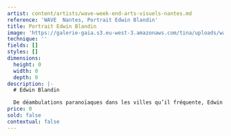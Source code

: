 ```yaml
---
artist: content/artists/wave-week-end-arts-visuels-nantes.md
reference: 'WAVE  Nantes, Portrait Edwin Blandin'
title: Portrait Edwin Blandin
image: 'https://galerie-gaia.s3.eu-west-3.amazonaws.com/tina/uploads/wave-nantes/Capture d’écran 2021-05-27 à 11.11.54.png'
technique: ''
fields: []
styles: []
dimensions:
  height: 0
  width: 0
  depth: 0
description: |-
  # Edwin Blandin

  De déambulations paranoïaques dans les villes qu’il fréquente, Edwin Blandin expérimente des productions visuelles, comme la réalisation d’un scénario et autres objets qui génèrent des histoires. Une perte de repères esthétiques architecturaux lui permet de construire des récits imaginaires à travers ces cités, telle une exploration kaléidoscopique non seulement par le biais de l’optique de la caméra mais aussi par le crayon. Il poursuit cette ligne qui illustre cette belle image d’un érotisme brut entre cinéma et théâtre. Son travail peut rester à jamais un film de papier, scénario de futures villes habitables, laissé sur le coin de la table avant même d’être réalisé pour devenir des ruines.
price: 0
sold: false
contextual: false
---
```


